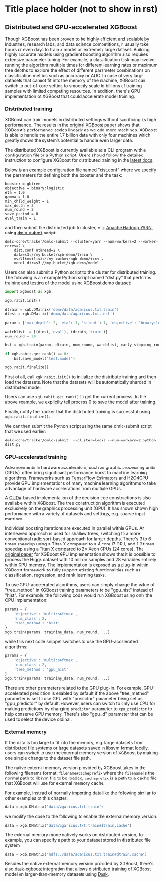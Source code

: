 # Title place holder (not to show in rst)

## Distributed and GPU-accelerated XGBoost

Though XGBoost has been proven to be highly efficient and scalable by industries, research labs,
and data science competitions, it usually take hours or even days to train a model on
extremely large dataset. Building highly accurate models using gradient boosting algorithm also requires
extensive parameter tuning. For example, a classification task may involve running the algorithm
multiple times for different learning rates or maximum tree depths to explore the effect of different
parameter combinations on classification metrics such as accuracy or AUC. In case of very
large datasets that cannot fit into the memory of the machine, XGBoost can switch to out-of-core
setting to smoothly scale to billions of training samples with limited computing resources.
In addition, there's GPU implementation of XGBoost that could accelerate model training.


### Distributed training

XGBoost can train models in distributed settings without sacrificing its high performance.
The results in the [original XGBoost paper](https://dl.acm.org/ft_gateway.cfm?id=2939785&type=pdf)
shows that XGBoost’s performance scales linearly as we add more machines. XGBoost is
able to handle the entire 1.7 billion data with only four machines which greatly shows the
system’s potential to handle even larger data.

The distributed XGBoost is currently available as a CLI program with a configuration file or a Python script.
Users should follow the detailed instruction to configure XGBoost for distributed training in
the [latest docs](https://xgboost.readthedocs.io/en/latest/).

Below is an example configuration file named "dist.conf" where we specify the parameters for defining
both the booster and the task:

```
booster = gbtree
objective = binary:logistic
eta = 1.0
gamma = 1.0
min_child_weight = 1
max_depth = 3
num_round = 2
save_period = 0
eval_train = 1
```

and then submit the distributed job to cluster, e.g.
[Apache Hadoop YARN](https://hadoop.apache.org/docs/current/hadoop-yarn/hadoop-yarn-site/YARN.html), using
[dmlc-submit](https://github.com/dmlc/dmlc-core/tree/master/tracker) script:

```
dmlc-core/tracker/dmlc-submit --cluster=yarn --num-workers=2 --worker-cores=2 \
    dist.conf nthread=2 \
    data=s3://my-bucket/xgb-demo/train \
    eval[test]=s3://my-bucket/xgb-demo/test \
    model_dir=s3://my-bucket/xgb-demo/model
```

Users can also submit a Python script to the cluster for distributed training.
The following is an example Python script named "dist.py" that performs training
and testing of the model using XGBoost demo dataset:

```python
import xgboost as xgb

xgb.rabit.init()

dtrain = xgb.DMatrix('demo/data/agaricus.txt.train')
dtest = xgb.DMatrix('demo/data/agaricus.txt.test')

param = {'max_depth': 2, 'eta': 1, 'silent': 1, 'objective': 'binary:logistic'}

watchlist  = [(dtest,'eval'), (dtrain,'train')]
num_round = 20

bst = xgb.train(param, dtrain, num_round, watchlist, early_stopping_rounds=2)

if xgb.rabit.get_rank() == 0:
    bst.save_model("test.model")

xgb.rabit.finalize()
```

First of all, call `xgb.rabit.init()` to initialize the distribute training and then load the
datasets. Note that the datasets will be automatically sharded in distributed mode.

Users can use `xgb.rabit.get_rank()` to get the current process. In the above example,
we explicilty tell process 0 to save the model after training.

Finally, notify the tracker that the distributed training is successful using `xgb.rabit.finalize()`.

We can then submit the Python script using the same dmlc-submit script that we used earlier:

```
dmlc-core/tracker/dmlc-submit  --cluster=local --num-workers=2 python dist.py
```

### GPU-accelerated training

Advancements in hardware accelerators, such as graphic processing units (GPUs),
often bring significant performance boost to machine learning algorithms. Frameworks
such as [TensorFlow Estimators](https://dl.acm.org/citation.cfm?id=3098171) and
[H2O4GPU](https://github.com/h2oai/h2o4gpu) provide GPU implementations of many
machine learning algorithms to take advantage of hardware accelerations from
multiple GPUs.

A [CUDA](https://en.wikipedia.org/wiki/CUDA)-based implementation of the decision
tree constructions is also available within XGBoost. The tree construction
algorithm is executed exclusively on the graphics processing unit (GPU). It has shown
shown high performance with a variety of datasets and settings, e.g. sparse input matrices.

Individual boosting iterations are executed in parallel within GPUs. An interleaved approach
is used for shallow trees, switching to a more conventional radix sort-based approach for larger depths.
There's 3 to 6 times speedup using a Titan X compared to a 4 core i7 CPU, and 1.2 times speedup using
a Titan X compared to 2× Xeon CPUs (24 cores). The [original paper](https://peerj.com/articles/cs-127/)
for XGBoost GPU implementation shows that it is possible to process the
Higgs dataset with 10 million samples and 28 variables entirely within GPU memory.
The implementation is exposed as a plug-in within XGBoost framework to fully support existing
functionalities such as classification, regression, and rank learning tasks.

To use GPU-accelerated algorithms, users can simply change the value of "tree_method" in
XGBoost training parameters to be "gpu_hist" instead of "hist". For example, the following
code would run XGBoost using only the CPU implementation:

```python
params = {
	'objective': 'multi:softmax',
	'num_class': 2,
	'tree_method': 'hist'
}
xgb.train(params, training_data, num_round, ...)
```

while this next code snippet switches to use the GPU-accelerated algorithms:

```python
params = {
	'objective': 'multi:softmax',
	'num_class': 2,
	'tree_method': 'gpu_hist'
}
xgb.train(params, training_data, num_round, ...)
```

There are other parameters related to the GPU plug-in. For example, GPU-accelerated
prediction is enabled by default if the above "tree_method" parameter is set to use GPU
with "predictor" parameter being set as "gpu_predictor" by default. However, users
can switch to only use CPU for making predictions by changing `predictor` parameter
to `cpu_predictor` to help conserve GPU memory. There's also "gpu_id" parameter that
can be used to select the device ordinal.

### External memory

If the data is too large to fit into the memory, e.g. large datasets from distributed file systems or
large datasets saved in libsvm format locally, users can switch to use the external memory version
of XGBoost by making one simple change to the dataset file path.

The native external memory version provided by XGBoost takes in the following filename format:
`filename#cacheprefix`
where the `filename` is the normal path to libsvm file to be loaded, `cacheprefix` is
a path to a cache file that XGBoost will use for external memory cache.

For example, instead of normally importing data like the following similar to other examples of this chapter:

```python
data = xgb.DMatrix('data/agaricus.txt.train')
```

we modify the code to the following to enable the external memory version:

```python
data = xgb.DMatrix('data/agaricus.txt.train#dtrain.cache')
```

The external memory mode natively works on distributed version, for example, you can specify
a path to your dataset stored in distributed file system:

```python
data = xgb.DMatrix("hdfs://data/agaricus.txt.train#dtrain.cache")
```

Besides the native external memory version provided by XGBoost, there's also
[dask-xgboost](https://github.com/dask/dask-xgboost) integration that allows
distributed training of XGBoost model on larger-than-memory datasets using
[Dask](https://github.com/dask/dask).
